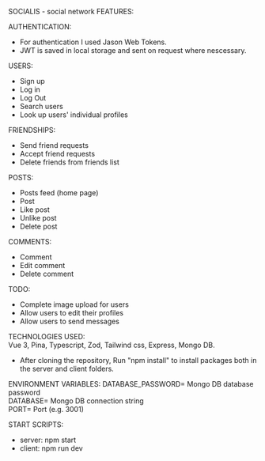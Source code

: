 SOCIALIS - social network
FEATURES:

AUTHENTICATION:

- For authentication I used Jason Web Tokens.
- JWT is saved in local storage and sent on request where nescessary.

USERS:

- Sign up
- Log in
- Log Out
- Search users
- Look up users' individual profiles

FRIENDSHIPS:

- Send friend requests
- Accept friend requests
- Delete friends from friends list

POSTS:

- Posts feed (home page)
- Post
- Like post
- Unlike post
- Delete post

COMMENTS:

- Comment
- Edit comment
- Delete comment

TODO:

- Complete image upload for users
- Allow users to edit their profiles
- Allow users to send messages

TECHNOLOGIES USED:  
Vue 3, Pina, Typescript, Zod, Tailwind css, Express, Mongo DB.

- After cloning the repository, Run "npm install" to install packages both in the server and client folders.

ENVIRONMENT VARIABLES:
DATABASE_PASSWORD= Mongo DB database password  
DATABASE= Mongo DB connection string  
PORT= Port (e.g. 3001)

START SCRIPTS:

- server: npm start
- client: npm run dev
